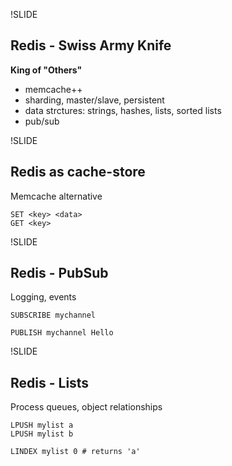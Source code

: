 !SLIDE
## Redis - Swiss Army Knife

**King of "Others"**

  * memcache++
  * sharding, master/slave, persistent
  * data strctures: strings, hashes, lists, sorted lists
  * pub/sub

!SLIDE
## Redis as cache-store

Memcache alternative

    SET <key> <data>
    GET <key>

!SLIDE
## Redis - PubSub

Logging, events

    SUBSCRIBE mychannel

    PUBLISH mychannel Hello

!SLIDE
## Redis - Lists

Process queues, object relationships

    LPUSH mylist a
    LPUSH mylist b

    LINDEX mylist 0 # returns 'a'
